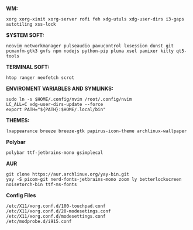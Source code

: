 **WM:**

```
xorg xorg-xinit xorg-server rofi feh xdg-utuls xdg-user-dirs i3-gaps autotiling xss-lock
```

**SYSTEM SOFT:**

```
neovim networkmanager pulseaudio pavucontrol lxsession dunst git pcmanfm-gtk3 gvfs npm nodejs python-pip pluma xsel pamixer kitty qt5-tools
```

**TERMINAL SOFT:**

```
htop ranger neofetch scrot
```

**ENVIROMENT VARIABLES AND SYMLINKS:**

```
sudo ln -s $HOME/.config/nvim /root/.config/nvim
LC_ALL=C xdg-user-dirs-update --force
export PATH="${PATH}:$HOME/.local/bin"
```

**THEMES:**

```
lxappearance breeze breeze-gtk papirus-icon-theme archlinux-wallpaper
```

**Polybar**

```
polybar ttf-jetbrains-mono gsimplecal
```

**AUR**

```
git clone https://aur.archlinux.org/yay-bin.git
yay -S picom-git nerd-fonts-jetbrains-mono zoom ly betterlockscreen noisetorch-bin ttf-ms-fonts
```

**Config Files**

```
/etc/X11/xorg.conf.d/100-touchpad.conf
/etc/X11/xorg.conf.d/20-modesetings.conf
/etc/X11/xorg.conf.d/modesettings.conf
/etc/modprobe.d/i915.conf
```

